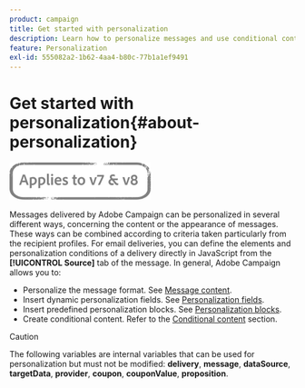 ```yaml
---
product: campaign
title: Get started with personalization
description: Learn how to personalize messages and use conditional content in Campaign
feature: Personalization
exl-id: 555082a2-1b62-4aa4-b80c-77b1a1ef9491
---
```

# Get started with personalization{#about-personalization}

![](../../assets/common.svg)

Messages delivered by Adobe Campaign can be personalized in several different ways, concerning the content or the appearance of messages. These ways can be combined according to criteria taken particularly from the recipient profiles. For email deliveries, you can define the elements and personalization conditions of a delivery directly in JavaScript from the **[!UICONTROL Source]** tab of the message. In general, Adobe Campaign allows you to:

* Personalize the message format. See [Message content](defining-the-email-content.md#message-content).
* Insert dynamic personalization fields. See [Personalization fields](personalization-fields.md).
* Insert predefined personalization blocks. See [Personalization blocks](personalization-blocks.md).
* Create conditional content. Refer to the [Conditional content](conditional-content.md) section.

>[!CAUTION]
>
>The following variables are internal variables that can be used for personalization but must not be modified: **delivery**, **message**, **dataSource**, **targetData**, **provider**, **coupon**, **couponValue**, **proposition**.
